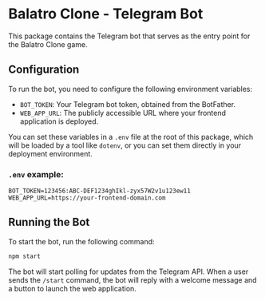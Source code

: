 # Balatro Clone - Telegram Bot

This package contains the Telegram bot that serves as the entry point for the Balatro Clone game.

## Configuration

To run the bot, you need to configure the following environment variables:

-   `BOT_TOKEN`: Your Telegram bot token, obtained from the BotFather.
-   `WEB_APP_URL`: The publicly accessible URL where your frontend application is deployed.

You can set these variables in a `.env` file at the root of this package, which will be loaded by a tool like `dotenv`, or you can set them directly in your deployment environment.

### `.env` example:

```
BOT_TOKEN=123456:ABC-DEF1234ghIkl-zyx57W2v1u123ew11
WEB_APP_URL=https://your-frontend-domain.com
```

## Running the Bot

To start the bot, run the following command:

```bash
npm start
```

The bot will start polling for updates from the Telegram API. When a user sends the `/start` command, the bot will reply with a welcome message and a button to launch the web application.